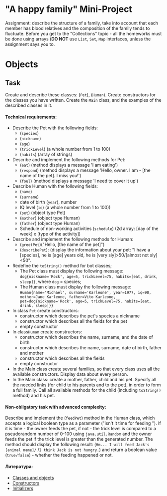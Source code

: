 # "A happy family" Mini-Project

Assignment: describe the structure of a family, take into account that each member has blood relatives and the
composition of the family tends to fluctuate. Before you get to the "Collections" topic - all the homeworks must be done
using arrays (**DO NOT** use  `List`, `Set`, `Map` interfaces, unless the assignment says you to.

# Objects

## Task

Create and describe these classes:  (`Pet`), (`Human`). Create constructors for the classes you have written. Create
the `Main` class, and the examples of the described classes in it.

#### Technical requirements:

- Describe the Pet with the following fields:
    - (`species`)
    - (`nickname`)
    - (`age`)
    - (`trickLevel`) (a whole number from 1 to 100)
    - (`habits`) (array of strings)
- Describe and implement the following methods for Pet:
    - (`eat`) (method displays a message 'I am eating')
    - (`respond`) (method displays a message 'Hello, owner. I am - [the name of the pet]. I miss you!')
    - (`foul`) (method displays a message 'I need to cover it up')
- Describe Human with the following fields:
    - (`name`)
    - (`surname`)
    - date of birth (`year`), number
    - IQ level (`iq`) (a whole number from 1 to 100))
    - (`pet`) (object type Pet)
    - (`mother`) (object type Human)
    - (`father`) (object type Human)
    - Schedule of non-working activities (`schedule`) (2d array: [day of the week] x [type of the activity])
- Describe and implement the following methods for Human:
    - (`greetPet`)("Hello, [the name of the pet]")
    - (`describePet`): (display the information about your pet: "I have a [species], he is [age] years old, he
      is [very sly]>50/[almost not sly]<50".
- Redefine the  `toString()` method for bot classes;
    - The Pet class must display the following
      message: `dog{nickname='Rock', age=5, trickLevel=75, habits=[eat, drink, sleep]}`, where `dog` = species;
    - The Human class must display the following
      message: `Human{name='Michael', surname='Karleone', year=1977, iq=90, mother=Jane Karleone, father=Vito Karleone, pet=dog{nickname='Rock', age=5, trickLevel=75, habits=[eat, drink, sleep]}}`
- In class `Pet` create constructors:
    - constructor which describes the pet's species a nickname
    - constructor which describes all the fields for the pet
    - empty constructor
- In class`Human` create constructors:
    - constructor which describes the name, surname, and the date of birth
    - constructor which describes the name, surname, date of birth, father and mother
    - constructor which describes all the fields
    - empty constructor
- In the Main class create several families, so that every class uses all the available constructors. Display data about
  every person.
- In the Main class: create a mother, father, child and his pet. Specify all the needed links (for child to his parents
  and to the pet), in order to form a full family. Call all available methods for the child (including  `toString()`
  method) and his pet.

#### Non-obligatory task with advanced complexity:

Describe and implement the  (`feedPet`) method in the Human class, which accepts a logical boolean type as a
parameter ("isn't it time for feeding "). If it is time - the owner feeds the pet, if not - the trick level is compared
to a pseudorandom number of 0-100 using `java.util.Random` and the owner feeds the pet if the trick level is greater
than the generated number. The method should display the following result: (`Hm... I will feed Jack's [animal name]/`
/`I think Jack is not hungry.`) and return a boolean value (`true/false`) - whether the feeding happened or not.

#### Литература:

- [Classes and objects](https://www.geeksforgeeks.org/classes-objects-java/)
- [Constructors](https://www.w3schools.com/java/java_constructors.asp)
- [Initializers](https://www.dummies.com/programming/java/what-is-an-initializer-in-java/)
